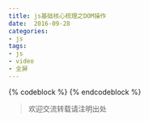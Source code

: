 ```yaml
---
title: js基础核心梳理之DOM操作
date:  2016-09-28
categories: 
- js
tags: 
- js 
- video 
- 全屏
---
```

{% codeblock %}
{% endcodeblock %}
>欢迎交流转载请注明出处